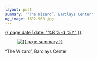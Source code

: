 ```yaml
---
layout: post
summary: '“The Wizard”, Barclays Center'
og_image: 1602-960.jpg
---
```


<p>
 <time>
  <a href="/1602">
   {{ page.date | date: "%B %-d, %Y" }}
  </a>
 </time>
 <a href="/1602">
  <figure data-taken="3/1/2022">
   <img alt="{{ page.summary }}" sizes="(min-width: 700px) 50vw, calc(100vw - 2rem)" src="{{ site.assets_url }}/1602-480.jpg" srcset="{{ site.assets_url }}/1602-240.jpg 240w, {{ site.assets_url }}/1602-480.jpg 480w, {{ site.assets_url }}/1602-720.jpg 720w, {{ site.assets_url }}/1602-960.jpg 960w"/>
  </figure>
 </a>
 <span>
  “The Wizard”, Barclays Center
 </span>
</p>
